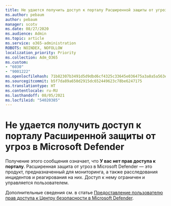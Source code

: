 ```yaml
---
title: Не удается получить доступ к порталу Расширенной защиты от угроз в Microsoft Defender
ms.author: pebaum
author: pebaum
manager: scotv
ms.date: 08/27/2020
ms.audience: Admin
ms.topic: article
ms.service: o365-administration
ROBOTS: NOINDEX, NOFOLLOW
localization_priority: Priority
ms.collection: Adm_O365
ms.custom:
- "6030"
- "9001222"
ms.openlocfilehash: 71b82307b3491d5d9dbd6cf4325c33645e036475a3a8a5a563e6e84e921fe52a
ms.sourcegitcommit: b5f7da89a650d2915dc652449623c78be6247175
ms.translationtype: HT
ms.contentlocale: ru-RU
ms.lasthandoff: 08/05/2021
ms.locfileid: "54020385"
---
```

# <a name="unable-to-access-the-microsoft-defender-atp-portal"></a>Не удается получить доступ к порталу Расширенной защиты от угроз в Microsoft Defender

Получение этого сообщения означает, что **У вас нет прав доступа к порталу**. Расширенная защита от угроз в Microsoft Defender — это продукт, предназначенный для мониторинга, а также расследования инцидентов и реагирования на них. Доступ к нему ограничен и управляется пользователем. 

Дополнительные сведения см. в статье [Предоставление пользователю прав доступа к Центру безопасности в Microsoft Defender](/windows/threat-protection/windows-defender-atp/assign-portal-access-windows-defender-advanced-threat-protection).